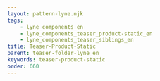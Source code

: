 ```yaml
---
layout: pattern-lyne.njk
tags: 
    - lyne_components_en
    - lyne_components_teaser_product-static_en
    - lyne_components_teaser_siblings_en
title: Teaser-Product-Static
parent: teaser-folder-lyne_en
keywords: teaser-product-static
order: 660
---
```

